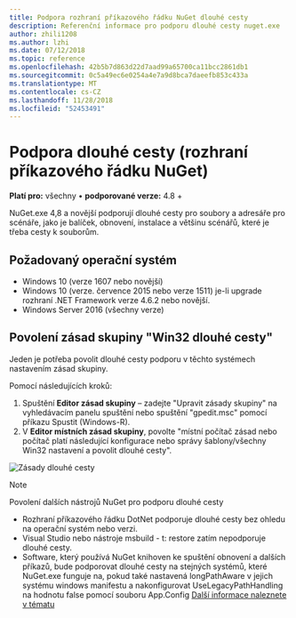 ```yaml
---
title: Podpora rozhraní příkazového řádku NuGet dlouhé cesty
description: Referenční informace pro podporu dlouhé cesty nuget.exe
author: zhili1208
ms.author: lzhi
ms.date: 07/12/2018
ms.topic: reference
ms.openlocfilehash: 42b5b7d863d22d7aad99a65700ca11bcc2861db1
ms.sourcegitcommit: 0c5a49ec6e0254a4e7a9d8bca7daeefb853c433a
ms.translationtype: MT
ms.contentlocale: cs-CZ
ms.lasthandoff: 11/28/2018
ms.locfileid: "52453491"
---
```

# <a name="long-path-support-nuget-cli"></a>Podpora dlouhé cesty (rozhraní příkazového řádku NuGet)

**Platí pro:** všechny &bullet; **podporované verze:** 4.8 +

NuGet.exe 4,8 a novější podporují dlouhé cesty pro soubory a adresáře pro scénáře, jako je balíček, obnovení, instalace a většinu scénářů, které je třeba cesty k souborům.

## <a name="required-operating-system"></a>Požadovaný operační systém

-   Windows 10 (verze 1607 nebo novější)
-   Windows 10 (verze. července 2015 nebo verze 1511) je-li upgrade rozhraní .NET Framework verze 4.6.2 nebo novější.
-   Windows Server 2016 (všechny verze)

## <a name="enable-win32-long-paths-group-policy"></a>Povolení zásad skupiny "Win32 dlouhé cesty"

Jeden je potřeba povolit dlouhé cesty podporu v těchto systémech nastavením zásad skupiny.

Pomocí následujících kroků:
1. Spuštění **Editor zásad skupiny** – zadejte "Upravit zásady skupiny" na vyhledávacím panelu spuštění nebo spuštění "gpedit.msc" pomocí příkazu Spustit (Windows-R).
2. V **Editor místních zásad skupiny**, povolte "místní počítač zásad nebo počítač platí následující konfigurace nebo správy šablony/všechny Win32 nastavení a povolit dlouhé cesty".

![Zásady dlouhé cesty](media/LongPathPolicy.png)


> [!Note]
> Povolení dalších nástrojů NuGet pro podporu dlouhé cesty
>
> -   Rozhraní příkazového řádku DotNet podporuje dlouhé cesty bez ohledu na operační systém nebo verzi.
> -   Visual Studio nebo nástroje msbuild - t: restore zatím nepodporuje dlouhé cesty.
> -   Software, který používá NuGet knihoven ke spuštění obnovení a dalších příkazů, bude podporovat dlouhé cesty na stejných systémů, které NuGet.exe funguje na, pokud také nastavená longPathAware v jejich systému windows manifestu a nakonfigurovat UseLegacyPathHandling na hodnotu false pomocí souboru App.Config [ Další informace naleznete v tématu](https://blogs.msdn.microsoft.com/jeremykuhne/2016/07/30/net-4-6-2-and-long-paths-on-windows-10/)

